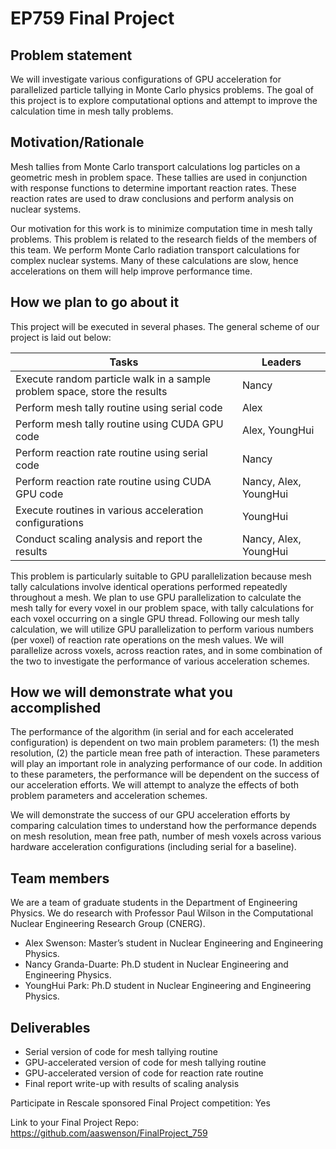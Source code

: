 EP759 Final Project
===================

Problem statement 
-----------------
We will investigate various configurations of GPU acceleration for parallelized particle tallying in Monte Carlo physics problems. The goal of this project is to explore computational options and attempt to improve the calculation time in mesh tally problems. 

Motivation/Rationale
--------------------
Mesh tallies from Monte Carlo transport calculations log particles on a geometric mesh in problem space. These tallies are used in conjunction with response functions to determine important reaction rates. These reaction rates are used to draw conclusions and perform analysis on nuclear systems.

Our motivation for this work is to minimize computation time in mesh tally problems. This problem is related to the research fields of the members of this team. We perform Monte Carlo radiation transport calculations for complex nuclear systems. Many of these calculations are slow, hence accelerations on them will help improve performance time.

How we plan to go about it
--------------------------
This project will be executed in several phases. The general scheme of our project is laid out below:

| Tasks                                                                     | Leaders               |
| ------------------------------------------------------------------------- | --------------------- |
| Execute random particle walk in a sample problem space, store the results | Nancy                 |
| Perform mesh tally routine using serial code                              | Alex                  |
| Perform mesh tally routine using CUDA GPU code                            | Alex, YoungHui        |
| Perform reaction rate routine using serial code                           | Nancy                 |
| Perform reaction rate routine using CUDA GPU code                         | Nancy, Alex, YoungHui |
| Execute routines in various acceleration configurations                   | YoungHui              |
| Conduct scaling analysis and report the results                           | Nancy, Alex, YoungHui |

This problem is particularly suitable to GPU parallelization because mesh tally calculations involve identical operations performed repeatedly throughout a mesh. We plan to use GPU parallelization to calculate the mesh tally for every voxel in our problem space, with tally calculations for each voxel occurring on a single GPU thread. Following our mesh tally calculation, we will utilize GPU parallelization to perform various numbers (per voxel) of reaction rate operations on the mesh values. We will parallelize across voxels, across reaction rates, and in some combination of the two to investigate the performance of various acceleration schemes.


How we will demonstrate what you accomplished
---------------------------------------------
The performance of the algorithm (in serial and for each accelerated configuration) is dependent on two main problem parameters: (1) the mesh resolution, (2) the particle mean free path of interaction. These parameters will play an important role in analyzing performance of our code. In addition to these parameters, the performance will be dependent on the success of our acceleration efforts. We will attempt to analyze the effects of both problem parameters and acceleration schemes.

We will demonstrate the success of our GPU acceleration efforts by comparing calculation times to understand how the performance depends on mesh resolution, mean free path, number of mesh voxels across various hardware acceleration configurations (including serial for a baseline).


Team members
------------
We are a team of graduate students in the Department of Engineering Physics. We do research with Professor Paul Wilson in the Computational Nuclear Engineering Research Group (CNERG).

* Alex Swenson: Master’s student in Nuclear Engineering and Engineering Physics.
* Nancy Granda-Duarte: Ph.D student in Nuclear Engineering and Engineering Physics. 
* YoungHui Park: Ph.D student in Nuclear Engineering and Engineering Physics.


Deliverables
------------
- Serial version of code for mesh tallying routine
- GPU-accelerated version of code for mesh tallying routine
- GPU-accelerated version of code for reaction rate routine 
- Final report write-up with results of scaling analysis 

Participate in Rescale sponsored Final Project competition: Yes

Link to your Final Project Repo: https://github.com/aaswenson/FinalProject_759


